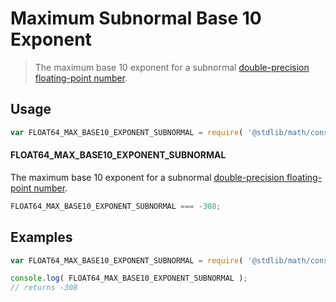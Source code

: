 Maximum Subnormal Base 10 Exponent
===

> The maximum base 10 exponent for a subnormal [double-precision floating-point number][ieee754].

<!-- <usage> -->

## Usage

``` javascript
var FLOAT64_MAX_BASE10_EXPONENT_SUBNORMAL = require( '@stdlib/math/constants/float64-max-base10-exponent-subnormal' );
```

#### FLOAT64_MAX_BASE10_EXPONENT_SUBNORMAL

The maximum base 10 exponent for a subnormal [double-precision floating-point number][ieee754].

``` javascript
FLOAT64_MAX_BASE10_EXPONENT_SUBNORMAL === -308;
```

<!-- </usage> -->


<!-- <examples> -->

## Examples

``` javascript
var FLOAT64_MAX_BASE10_EXPONENT_SUBNORMAL = require( '@stdlib/math/constants/float64-max-base10-exponent-subnormal' );

console.log( FLOAT64_MAX_BASE10_EXPONENT_SUBNORMAL );
// returns -308
```

<!-- </examples> -->


<!-- <links> -->

[ieee754]: https://en.wikipedia.org/wiki/IEEE_754-1985

<!-- </links> -->
